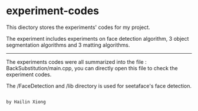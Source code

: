# experiment-codes

This diectory stores the experiments' codes for my project.

The experiment includes experiments on face detection algorithm, 3 object segmentation algorithms and 3 matting algorithms.

---------------------------------------------------------------------------------------------------------------------------------

The experiments codes were all summarized into the file : BackSubstitution/main.cpp, you can directly open this file to check the experiment codes.

The /FaceDetection and /lib directory is used for seetaface's face detection.

                                                                                                                  by Hailin Xiong
